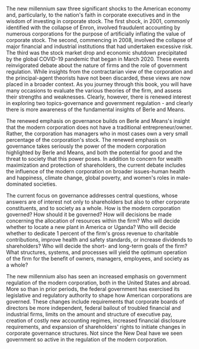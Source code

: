 
The new millennium saw three significant shocks to the American economy and, particularly, to the nation's faith in corporate executives and in the wisdom of investing in corporate stock. The first shock, in 2001, commonly identified with the collapse of Enron, involved fraudulent accounting by numerous corporations for the purpose of artificially inflating the value of corporate stock. The second, commencing in 2008, involved the collapse of major financial and industrial institutions that had undertaken excessive risk. The third was the stock market drop and economic shutdown precipitated by the global COVID-19 pandemic that began in March 2020. These events reinvigorated debate about the nature of firms and the role of government regulation. While insights from the contractarian view of the corporation and the principal-agent theorists have not been discarded, these views are now placed in a broader context. As you journey through this book, you will have many occasions to evaluate the various theories of the firm, and assess their strengths and weaknesses. Clearly, however, there is renewed interest in exploring two topics-governance and government regulation - and clearly there is more awareness of the fundamental insights of Berle and Means.

The renewed emphasis on governance builds on Berle and Means's insight that the modern corporation does not have a traditional entrepreneur/owner. Rather, the corporation has managers who in most cases own a very small percentage of the corporation's stock. The renewed emphasis on governance takes seriously the power of the modern corporation highlighted by Berle and Means, and both the potential for good and the threat to society that this power poses. In addition to concern for wealth maximization and protection of shareholders, the current debate includes the influence of the modern corporation on broader issues-human health and happiness, climate change, global poverty, and women's roles in male-dominated societies.

The current focus on governance addresses central questions, whose answers are of interest not only to shareholders but also to other corporate constituents, and to society as a whole. How is the modern corporation governed? How should it be governed? How will decisions be made concerning the allocation of resources within the firm? Who will decide whether to locate a new plant in America or Uganda? Who will decide whether to dedicate 1 percent of the firm's gross revenue to charitable contributions, improve health and safety standards, or increase dividends to shareholders? Who will decide the short- and long-term goals of the firm? What structures, systems, and processes will yield the optimum operation of the firm for the benefit of owners, managers, employees, and society as a whole?

The new millennium also has seen an increased emphasis on government regulation of the modern corporation, both in the United States and abroad. More so than in prior periods, the federal government has exercised its legislative and regulatory authority to shape how American corporations are governed. These changes include requirements that corporate boards of directors be more independent, federal bailout of troubled financial and industrial firms, limits on the amount and structure of executive pay, creation of costly new accounting regimes, increased financial disclosure requirements, and expansion of shareholders' rights to initiate changes in corporate governance structures. Not since the New Deal have we seen government so active in the regulation of the modern corporation.
